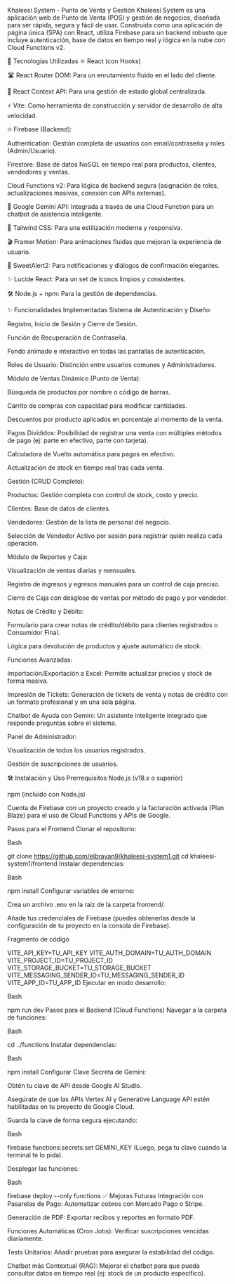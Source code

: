 Khaleesi System - Punto de Venta y Gestión
Khaleesi System es una aplicación web de Punto de Venta (POS) y gestión de negocios, diseñada para ser rápida, segura y fácil de usar. Construida como una aplicación de página única (SPA) con React, utiliza Firebase para un backend robusto que incluye autenticación, base de datos en tiempo real y lógica en la nube con Cloud Functions v2.

🚀 Tecnologías Utilizadas
⚛️ React (con Hooks)

🛣️ React Router DOM: Para un enrutamiento fluido en el lado del cliente.

🔄 React Context API: Para una gestión de estado global centralizada.

⚡ Vite: Como herramienta de construcción y servidor de desarrollo de alta velocidad.

🔥 Firebase (Backend):

Authentication: Gestión completa de usuarios con email/contraseña y roles (Admin/Usuario).

Firestore: Base de datos NoSQL en tiempo real para productos, clientes, vendedores y ventas.

Cloud Functions v2: Para lógica de backend segura (asignación de roles, actualizaciones masivas, conexión con APIs externas).

🧠 Google Gemini API: Integrada a través de una Cloud Function para un chatbot de asistencia inteligente.

🎨 Tailwind CSS: Para una estilización moderna y responsiva.

🎬 Framer Motion: Para animaciones fluidas que mejoran la experiencia de usuario.

🔔 SweetAlert2: Para notificaciones y diálogos de confirmación elegantes.

✨ Lucide React: Para un set de íconos limpios y consistentes.

🛠️ Node.js + npm: Para la gestión de dependencias.

✨ Funcionalidades Implementadas
Sistema de Autenticación y Diseño:

Registro, Inicio de Sesión y Cierre de Sesión.

Función de Recuperación de Contraseña.

Fondo animado e interactivo en todas las pantallas de autenticación.

Roles de Usuario: Distinción entre usuarios comunes y Administradores.

Módulo de Ventas Dinámico (Punto de Venta):

Búsqueda de productos por nombre o código de barras.

Carrito de compras con capacidad para modificar cantidades.

Descuentos por producto aplicados en porcentaje al momento de la venta.

Pagos Divididos: Posibilidad de registrar una venta con múltiples métodos de pago (ej: parte en efectivo, parte con tarjeta).

Calculadora de Vuelto automática para pagos en efectivo.

Actualización de stock en tiempo real tras cada venta.

Gestión (CRUD Completo):

Productos: Gestión completa con control de stock, costo y precio.

Clientes: Base de datos de clientes.

Vendedores: Gestión de la lista de personal del negocio.

Selección de Vendedor Activo por sesión para registrar quién realiza cada operación.

Módulo de Reportes y Caja:

Visualización de ventas diarias y mensuales.

Registro de ingresos y egresos manuales para un control de caja preciso.

Cierre de Caja con desglose de ventas por método de pago y por vendedor.

Notas de Crédito y Débito:

Formulario para crear notas de crédito/débito para clientes registrados o Consumidor Final.

Lógica para devolución de productos y ajuste automático de stock.

Funciones Avanzadas:

Importación/Exportación a Excel: Permite actualizar precios y stock de forma masiva.

Impresión de Tickets: Generación de tickets de venta y notas de crédito con un formato profesional y en una sola página.

Chatbot de Ayuda con Gemini: Un asistente inteligente integrado que responde preguntas sobre el sistema.

Panel de Administrador:

Visualización de todos los usuarios registrados.

Gestión de suscripciones de usuarios.

🛠️ Instalación y Uso
Prerrequisitos
Node.js (v18.x o superior)

npm (incluido con Node.js)

Cuenta de Firebase con un proyecto creado y la facturación activada (Plan Blaze) para el uso de Cloud Functions y APIs de Google.

Pasos para el Frontend
Clonar el repositorio:

Bash

git clone https://github.com/elbrayan9/khaleesi-system1.git
cd khaleesi-system1/frontend
Instalar dependencias:

Bash

npm install
Configurar variables de entorno:

Crea un archivo .env en la raíz de la carpeta frontend/.

Añade tus credenciales de Firebase (puedes obtenerlas desde la configuración de tu proyecto en la consola de Firebase).

Fragmento de código

VITE_API_KEY=TU_API_KEY
VITE_AUTH_DOMAIN=TU_AUTH_DOMAIN
VITE_PROJECT_ID=TU_PROJECT_ID
VITE_STORAGE_BUCKET=TU_STORAGE_BUCKET
VITE_MESSAGING_SENDER_ID=TU_MESSAGING_SENDER_ID
VITE_APP_ID=TU_APP_ID
Ejecutar en modo desarrollo:

Bash

npm run dev
Pasos para el Backend (Cloud Functions)
Navegar a la carpeta de funciones:

Bash

cd ../functions 
Instalar dependencias:

Bash

npm install
Configurar Clave Secreta de Gemini:

Obtén tu clave de API desde Google AI Studio.

Asegúrate de que las APIs Vertex AI y Generative Language API estén habilitadas en tu proyecto de Google Cloud.

Guarda la clave de forma segura ejecutando:

Bash

firebase functions:secrets:set GEMINI_KEY
(Luego, pega tu clave cuando la terminal te lo pida).

Desplegar las funciones:

Bash

firebase deploy --only functions
✅ Mejoras Futuras
Integración con Pasarelas de Pago: Automatizar cobros con Mercado Pago o Stripe.

Generación de PDF: Exportar recibos y reportes en formato PDF.

Funciones Automáticas (Cron Jobs): Verificar suscripciones vencidas diariamente.

Tests Unitarios: Añadir pruebas para asegurar la estabilidad del código.

Chatbot más Contextual (RAG): Mejorar el chatbot para que pueda consultar datos en tiempo real (ej: stock de un producto específico).

